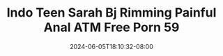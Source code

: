 --- 
title: "Indo Teen Sarah Bj Rimming Painful Anal ATM Free Porn 59"
description: "streaming bokeh Indo Teen Sarah Bj Rimming Painful Anal ATM Free Porn 59 full   terbaru"
date: 2024-06-05T18:10:32-08:00
file_code: "31emltvclo57"
draft: false
cover: "gvl5ea1bx1czlcxa.jpg"
tags: ["Indo", "Teen", "Sarah", "Rimming", "Painful", "Anal", "ATM", "Free", "Porn", "bokep-indo", "bokep-viral", "bokep-ig"]
length: 650
fld_id: "1483139"
foldername: "Anal indo"
categories: ["Anal indo"]
views: 0
---